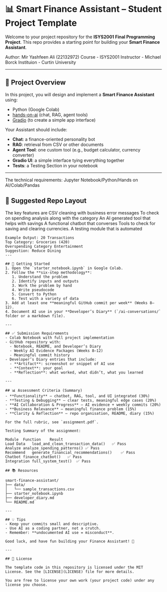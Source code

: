 # 📊 Smart Finance Assistant – Student Project Template

Welcome to your project repository for the **ISYS2001 Final Programming Project**. This repo provides a starting point for building your **Smart Finance Assistant**.

Author: Mir Yashfeen Ali (22132972)
Course - ISYS2001 
Instructor - Michael Borck
Instituion - Curtin University

---

## 📖 Project Overview
In this project, you will design and implement a **Smart Finance Assistant** using:
- Python (Google Colab)
- [hands-on-ai](https://pypi.org/project/hands-on-ai/) (chat, RAG, agent tools)
- [Gradio](https://www.gradio.app/) (to create a simple app interface)

Your Assistant should include:
- **Chat**: a finance-oriented personality bot
- **RAG**: retrieval from CSV or other documents
- **Agent Tool**: one custom tool (e.g., budget calculator, currency converter)
- **Gradio UI**: a simple interface tying everything together
- **Tests**: a Testing Section in your notebook

---

The technical requirements: Jupyter Notebook/Python/Hands on AI/Colab/Pandas 
## 📂 Suggested Repo Layout
The key features are
CSV cleaning with business error messages
To check on spending analysis along with the category 
An AI generated tool that helps with savings
A functional chatbot that converses
Tools to check for saving and clearing currencies.
A testing module that is automated

```
Example Output: 20 Transactions
Top Category: Groceries (420)
Overspending Category Entertainment
Suggestion: Reduce Dining 
---

## 🚀 Getting Started
1. Open the `starter_notebook.ipynb` in Google Colab.
2. Follow the **six-step methodology**:
   1. Understand the problem
   2. Identify inputs and outputs
   3. Work the problem by hand
   4. Write pseudocode
   5. Convert to Python
   6. Test with a variety of data
3. Add at least one **meaningful GitHub commit per week** (Weeks 8–12).
4. Document AI use in your **Developer’s Diary** (`/ai-conversations/` folder or a markdown file).

---

## ✅ Submission Requirements
- Colab Notebook with full project implementation
- GitHub repository with:
  - Notebook, README, and Developer’s Diary
  - Weekly AI Evidence Packages (Weeks 8–12)
  - Meaningful commit history
- Developer’s Diary entries that include:
  - **Artifact**: screenshot or snippet of AI use
  - **Context**: your goal
  - **Reflection**: what worked, what didn’t, what you learned

---

## 📊 Assessment Criteria (Summary)
- **Functionality** – chatbot, RAG, tool, and UI integrated (30%)
- **Testing & Debugging** – clear tests, meaningful edge cases (20%)
- **AI Collaboration & Progress** – AI evidence + weekly commits (20%)
- **Business Relevance** – meaningful finance problem (15%)
- **Clarity & Reflection** – repo organisation, README, diary (15%)

For the full rubric, see `assignment.pdf`.

Testing Summary of the assignment:

Module	Function	Result
Load Data	load_and_clean_transaction_data()	✅ Pass
Analyze	analyze_spending_patterns()	✅ Pass
Recommend	generate_financial_recommendations()	✅ Pass
Chatbot	finance_chatbot()	✅ Pass
Integration	full_system_test()	✅ Pass

## 📚 Resources

smart-finance-assistant/
├── data/
│   └── sample_transactions.csv
├── starter_notebook.ipynb
├── developer_diary.md
└── README.md

---

## 💡 Tips
- Keep your commits small and descriptive.
- Use AI as a coding partner, not a crutch.
- Remember: **undocumented AI use = misconduct**.

Good luck, and have fun building your Finance Assistant! 🎉

---

## 📜 License

The template code in this repository is licensed under the MIT License. See the [LICENSE](LICENSE) file for more details.

You are free to license your own work (your project code) under any license you choose.
